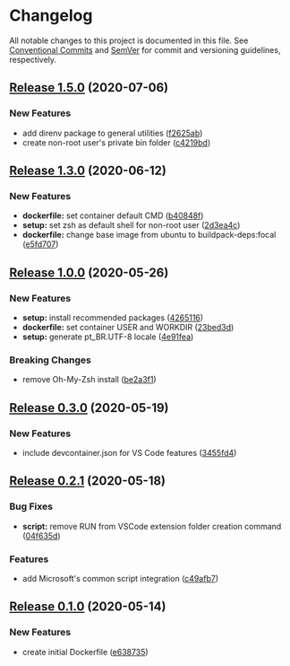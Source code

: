 # Changelog

All notable changes to this project is documented in this file. See
[Conventional Commits](https://conventionalcommits.org) and [SemVer](semver.org)
for commit and versioning guidelines, respectively.

## [Release 1.5.0](https://github.com/guitsilva/docker-latex/releases/tag/v1.5.0) (2020-07-06)

### New Features

- add direnv package to general utilities
  ([f2625ab](https://github.com/guitsilva/docker-latex/commit/f2625ab))
- create non-root user's private bin folder
  ([c4219bd](https://github.com/guitsilva/docker-latex/commit/c4219bd))

## [Release 1.3.0](https://github.com/guitsilva/docker-latex/releases/tag/v1.3.0) (2020-06-12)

### New Features

- **dockerfile:** set container default CMD
  ([b40848f](https://github.com/guitsilva/docker-latex/commit/b40848f))
- **setup:** set zsh as default shell for non-root user
  ([2d3ea4c](https://github.com/guitsilva/docker-latex/commit/2d3ea4c))
- **dockerfile:** change base image from ubuntu to buildpack-deps:focal
  ([e5fd707](https://github.com/guitsilva/docker-latex/commit/e5fd707))

## [Release 1.0.0](https://github.com/guitsilva/docker-latex/releases/tag/v1.0.0) (2020-05-26)

### New Features

- **setup:** install recommended packages
  ([4265116](https://github.com/guitsilva/docker-latex/commit/4265116))
- **dockerfile:** set container USER and WORKDIR
  ([23bed3d](https://github.com/guitsilva/docker-latex/commit/23bed3d))
- **setup:** generate pt_BR.UTF-8 locale
  ([4e91fea](https://github.com/guitsilva/docker-latex/commit/4e91fea))

### Breaking Changes

- remove Oh-My-Zsh install
  ([be2a3f1](https://github.com/guitsilva/docker-latex/commit/be2a3f1))

## [Release 0.3.0](https://github.com/guitsilva/docker-latex/releases/tag/v0.3.0) (2020-05-19)

### New Features

- include devcontainer.json for VS Code features
  ([3455fd4](https://github.com/guitsilva/docker-latex/commit/3455fd4))

## [Release 0.2.1](https://github.com/guitsilva/docker-latex/releases/tag/v0.2.1) (2020-05-18)

### Bug Fixes

- **script:** remove RUN from VSCode extension folder creation command
  ([04f635d](https://github.com/guitsilva/docker-latex/commit/04f635d))

### Features

- add Microsoft's common script integration
  ([c49afb7](https://github.com/guitsilva/docker-latex/commit/c49afb7))

## [Release 0.1.0](https://github.com/guitsilva/docker-latex/releases/tag/v0.1.0) (2020-05-14)

### New Features

- create initial Dockerfile
  ([e638735](https://github.com/guitsilva/docker-latex/commit/e638735))
